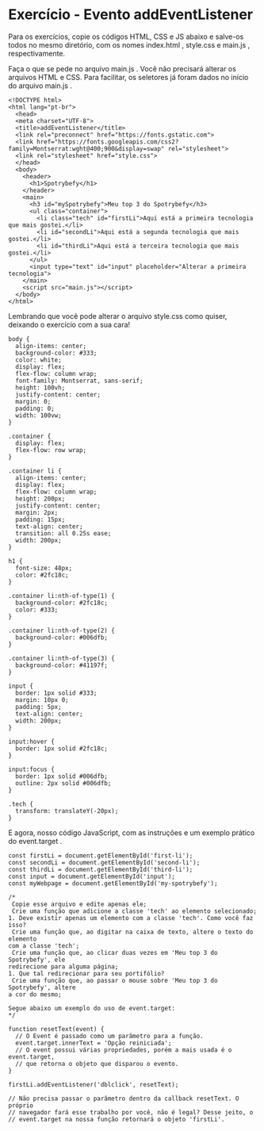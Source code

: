# Exercício - Evento addEventListener

Para os exercícios, copie os códigos HTML, CSS e JS abaixo e salve-os todos no mesmo diretório, com os nomes index.html , style.css e main.js , respectivamente.

Faça o que se pede no arquivo main.js . Você não precisará alterar os arquivos HTML e CSS. Para facilitar, os seletores já foram dados no início do arquivo main.js .

```
<!DOCTYPE html>
<html lang="pt-br">
  <head>
  <meta charset="UTF-8">
  <title>addEventListener</title>
  <link rel="preconnect" href="https://fonts.gstatic.com">
  <link href="https://fonts.googleapis.com/css2?family=Montserrat:wght@400;900&display=swap" rel="stylesheet">
  <link rel="stylesheet" href="style.css">
  </head>
  <body>
    <header> 
      <h1>Spotrybefy</h1>
    </header>
    <main>
      <h3 id="mySpotrybefy">Meu top 3 do Spotrybefy</h3>
      <ul class="container">
        <li class="tech" id="firstLi">Aqui está a primeira tecnologia que mais gostei.</li>
        <li id="secondLi">Aqui está a segunda tecnologia que mais gostei.</li>
        <li id="thirdLi">Aqui está a terceira tecnologia que mais gostei.</li>
      </ul>
      <input type="text" id="input" placeholder="Alterar a primeira tecnologia">      
    </main>
    <script src="main.js"></script>
  </body>
</html>
```

Lembrando que você pode alterar o arquivo style.css como quiser, deixando o exercício com a sua cara!

```
body {
  align-items: center;
  background-color: #333;
  color: white;
  display: flex;
  flex-flow: column wrap;
  font-family: Montserrat, sans-serif;
  height: 100vh;
  justify-content: center;
  margin: 0;
  padding: 0;
  width: 100vw;
}

.container {
  display: flex;
  flex-flow: row wrap;
}

.container li {
  align-items: center;
  display: flex;
  flex-flow: column wrap;
  height: 200px;
  justify-content: center;
  margin: 2px;
  padding: 15px;
  text-align: center;
  transition: all 0.25s ease;
  width: 200px;
}

h1 {
  font-size: 48px;
  color: #2fc18c;
}

.container li:nth-of-type(1) {
  background-color: #2fc18c;
  color: #333;
}

.container li:nth-of-type(2) {
  background-color: #006dfb;
}

.container li:nth-of-type(3) {
  background-color: #41197f;
}

input {
  border: 1px solid #333;
  margin: 10px 0;
  padding: 5px;
  text-align: center;
  width: 200px;
}

input:hover {
  border: 1px solid #2fc18c;
}

input:focus {
  border: 1px solid #006dfb;
  outline: 2px solid #006dfb;
}

.tech {
  transform: translateY(-20px);
}
```

E agora, nosso código JavaScript, com as instruções e um exemplo prático do event.target .

```
const firstLi = document.getElementById('first-li');
const secondLi = document.getElementById('second-li');
const thirdLi = document.getElementById('third-li');
const input = document.getElementById('input');
const myWebpage = document.getElementById('my-spotrybefy');

/*
 Copie esse arquivo e edite apenas ele;
 Crie uma função que adicione a classe 'tech' ao elemento selecionado;
1. Deve existir apenas um elemento com a classe 'tech'. Como você faz isso?
 Crie uma função que, ao digitar na caixa de texto, altere o texto do elemento
com a classe 'tech';
 Crie uma função que, ao clicar duas vezes em 'Meu top 3 do Spotrybefy', ele
redirecione para alguma página;
1. Que tal redirecionar para seu portifólio?
 Crie uma função que, ao passar o mouse sobre 'Meu top 3 do Spotrybefy', altere
a cor do mesmo;

Segue abaixo um exemplo do uso de event.target:
*/

function resetText(event) {
  // O Event é passado como um parâmetro para a função.
  event.target.innerText = 'Opção reiniciada';
  // O event possui várias propriedades, porém a mais usada é o event.target,
  // que retorna o objeto que disparou o evento.
}

firstLi.addEventListener('dblclick', resetText);

// Não precisa passar o parâmetro dentro da callback resetText. O próprio
// navegador fará esse trabalho por você, não é legal? Desse jeito, o
// event.target na nossa função retornará o objeto 'firstLi'.
```
